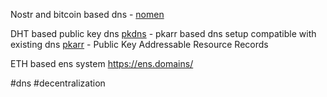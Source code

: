 Nostr and bitcoin based dns - [nomen](https://github.com/ursuscamp/nomen)

DHT based public key dns 
[pkdns](https://github.com/pubky/pkdns) - pkarr based dns setup compatible with existing dns 
[pkarr](https://github.com/pubky/pkarr) - Public Key Addressable Resource Records

ETH based ens system
https://ens.domains/


#dns #decentralization 
